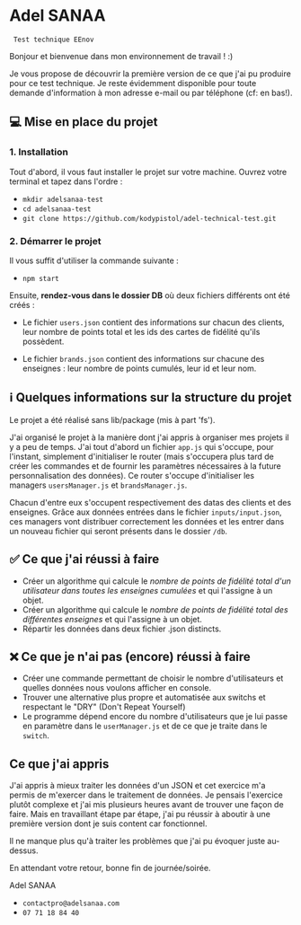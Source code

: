 # Adel SANAA
` Test technique EEnov`

Bonjour et bienvenue dans mon environnement de travail ! :)

Je vous propose de découvrir la première version de ce que j'ai pu produire pour ce test technique. Je reste évidemment disponible pour toute demande d'information à mon adresse e-mail ou par téléphone (cf: en bas!).

## 💻 Mise en place du projet
### 1. Installation
Tout d'abord, il vous faut installer le projet sur votre machine. Ouvrez votre terminal et tapez dans l'ordre :
- `mkdir adelsanaa-test`
- `cd adelsanaa-test`
- `git clone https://github.com/kodypistol/adel-technical-test.git`

### 2. Démarrer le projet
Il vous suffit d'utiliser la commande suivante :
- `npm start`

Ensuite, **rendez-vous dans le dossier DB** où deux fichiers différents ont été créés : 
- Le fichier `users.json` contient des informations sur chacun des clients, leur nombre de points total et les ids des cartes de fidélité qu'ils possèdent.


- Le fichier `brands.json` contient des informations sur chacune des enseignes : leur nombre de points cumulés, leur id et leur nom.

## ℹ️ Quelques informations sur la structure du projet
Le projet a été réalisé sans lib/package (mis à part 'fs').

J'ai organisé le projet à la manière dont j'ai appris à organiser mes projets il y a peu de temps. 
J'ai tout d'abord un fichier `app.js` qui s'occupe, pour l'instant, simplement d'initialiser le router (mais s'occupera plus tard de créer les commandes et de fournir les paramètres nécessaires à la future personnalisation des données). 
Ce router s'occupe d'initialiser les managers `usersManager.js` et `brandsManager.js`.

Chacun d'entre eux s'occupent respectivement des datas des clients et des enseignes. Grâce aux données entrées dans le fichier `inputs/input.json`, ces managers vont distribuer correctement les données et les entrer dans un nouveau fichier qui seront présents dans le dossier `/db`.

## ✅ Ce que j'ai réussi à faire
- Créer un algorithme qui calcule le _nombre de points de fidélité total d'un utilisateur dans toutes les enseignes cumulées_ et qui l'assigne à un objet.
- Créer un algorithme qui calcule le _nombre de points de fidélité total des différentes enseignes_ et qui l'assigne à un objet.
- Répartir les données dans deux fichier .json distincts.

## ❌ Ce que je n'ai pas (encore) réussi à faire
- Créer une commande permettant de choisir le nombre d'utilisateurs et quelles données nous voulons afficher en console.
- Trouver une alternative plus propre et automatisée aux switchs et respectant le "DRY" (Don't Repeat Yourself)
- Le programme dépend encore du nombre d'utilisateurs que je lui passe en paramètre dans le `userManager.js` et de ce que je traite dans le `switch`.

## Ce que j'ai appris
J'ai appris à mieux traiter les données d'un JSON et cet exercice m'a permis de m'exercer dans le traitement de données. Je pensais l'exercice plutôt complexe et j'ai mis plusieurs heures avant de trouver une façon de faire. 
Mais en travaillant étape par étape, j'ai pu réussir à aboutir à une première version dont je suis content car fonctionnel.

Il ne manque plus qu'à traiter les problèmes que j'ai pu évoquer juste au-dessus.

En attendant votre retour, 
bonne fin de journée/soirée.

Adel SANAA
- `contactpro@adelsanaa.com`
- `07 71 18 84 40`
